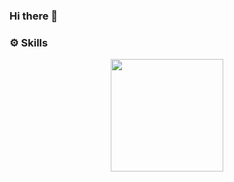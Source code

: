 ### Hi there 👋

### ⚙️ Skills
<p align="center">
<a href="https://github.com/tanonileandro">
  <img height="180em" src="https://github-readme-stats-eight-theta.vercel.app/api/top-langs/?username=tanonileandro&layout=compact&langs_count=8&theme=dark"/>
</a>
</p>
